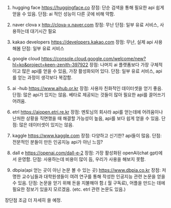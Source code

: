 1. hugging face
https://huggingface.co
장점: 단순 검색을 통해 필요한 api 쉽게 얻을 수 있음.
단점: ai 적인 성능이 다른 곳에 비해 약함.

2. naver clova x
http://clova-x.naver.com
장점: 무난
단점: 일부 유료 서비스, 사용하는데 대기시간 필요

3. kakao developers
https://developers.kakao.com
장점: 무난, 실제 api 사용해봄
단점: 일부 유료 서비스

4. google cloud
https://console.cloud.google.com/welcome/new?hl=ko&project=keen-zenith-397922
장점: 나머지 ai 플랫폼보다 가장 구체적이고 많은 api를 얻을 수 있음, 가장 활성화되어 있다.
단점: 일부 유료 서비스, api를 얻는 과정이 생각보다 복잡함.

5. ai -hub
https://www.aihub.or.kr
장점: 사용자 친화적인 데이터셋을 얻기 좋음.
단점: 많은 api가 있지는 않음. 베타로 제공되는 것들이 많아 필요한 api를 끌어쓰기 어려움.

6. etrl
https://aiopen.etri.re.kr
장점: 멘토님의 회사라 api를 얻는데에 어려움이나 난처한 상황을 직면했을 때 해결할 가능성이 높음, api를 보다 쉽게 얻을 수 있음.
단점: 많은 데이터셋이 있지는 않음.

7. kaggle
https://www.kaggle.com
장점: 다양하고 신기한? api들이 많음.
단점: 전문적인 분들이 만든 인공지능 api가 아닌 느낌?

8. dall e
https://openai.com/dall-e-2
장점: 가장 활성화된 openAI(chat gpt)에서 운영함.
단점: 사용하는데 비용이 많이 듬, 우리가 사용을 해보지 못함.

9. dbpia(api 얻는 곳이 아닌 논문 볼 수 있는 곳)
https://www.dbpia.co.kr
장점: 저명한 교수님들과 대학원생들이 여려 연구를 통해 작성한 인공지능 관련 논문을 얻을 수 있음.
단점: 논문을 얻기 위해 돈을 지불해야 함.( 월 구독료), 어플을 만드는 데에 필요한 정보기 있을지 모르겠음.
(etc. etrl 관련 논문도 있음.)


장단점 조금 더 자세히 쓸 예정.